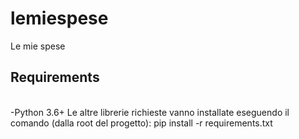 # lemiespese
Le mie spese

<h2>Requirements</h2>
<br>
-Python 3.6+
Le altre librerie richieste vanno installate eseguendo il comando (dalla root del progetto):
  pip install -r requirements.txt

